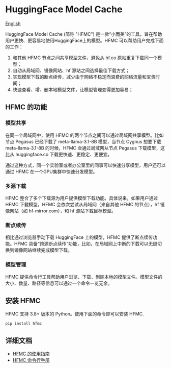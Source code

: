 
# HuggingFace Model Cache

[English](/README.md)

HuggingFace Model Cache (简称 "HFMC") 是一款“小而美”的工具，旨在帮助用户更快、更容易地使用HuggingFace上的模型。HFMC 可以帮助用户完成下面的工作：

1. 和其他 HFMC 节点之间共享模型文件，避免从 hf.co 原站重复下载同一个模型；
2. 自动从局域网、镜像网站、hf 源站之间选择最佳下载方式；
3. 实现模型下载的断点续传，减少由于网络不稳定而浪费的网络流量和宝贵时间；
4. 快速查看、增、删本地模型文件，让模型管理变得更加容易；

## HFMC 的功能

### 模型共享

在同一个局域网中，使用 HFMC 的两个节点之间可以通过局域网共享模型。比如节点 Pegasus 已经下载了 meta-llama-3.1-8B 模型，当节点 Cygnus 想要下载 meta-llama-3.1-8B 的时候，HFMC 会通过局域网从节点 Pegasus 下载模型，这比从 huggingface.co 下载更快速、更稳定、更便宜。

通过这种方式，同一个实验室或者办公室里的同事可以快速分享模型，用户还可以通过 HFMC 在一个GPU集群中快速分发模型。

### 多源下载

HFMC 整合了多个下载源为用户提供模型下载功能。具体说来，如果用户通过 HFMC 下载模型，HFMC 会依次尝试从局域网（来自其他 HFMC 的节点），hf 镜像网站（如 hf-mirror.com），和 hf 源站下载目标模型。

### 断点续传

相比通过浏览器手动下载 HuggingFace 上的模型，HFMC 提供了断点续传功能。HFMC 具备“跨源断点续传”功能，比如，在局域网上中断的下载可以无缝切换到镜像网站继续完成模型下载。

### 模型管理

HFMC 提供命令行工具帮助用户浏览、下载、删除本地的模型文件。模型文件的大小、数量、路径等信息可以通过一个命令一览无余。

## 安装 HFMC

HFMC 支持 3.8+ 版本的 Python。使用下面的命令即可以安装 HFMC.

    pip install hfmc

## 详细文档

- [HFMC 的使用指南](/doc/GUIDELINE.zh.md)
- [HFMC 命令行手册](/doc/REFERENCE.zh.md)
